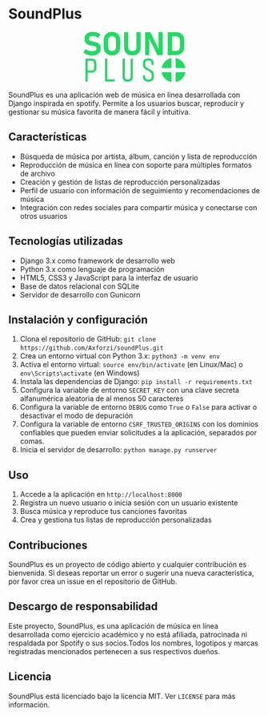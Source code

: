 # SoundPlus

<p align="center">
  <img src="myapp/static/img/logo.png" alt="Logo de SoundPlus" style="height: 100px">
</p>

SoundPlus es una aplicación web de música en línea desarrollada con Django inspirada en spotify. Permite a los usuarios buscar, reproducir y gestionar su música favorita de manera fácil y intuitiva.

<h2>Características</h2>

*   Búsqueda de música por artista, álbum, canción y lista de reproducción
*   Reproducción de música en línea con soporte para múltiples formatos de archivo
*   Creación y gestión de listas de reproducción personalizadas
*   Perfil de usuario con información de seguimiento y recomendaciones de música
*   Integración con redes sociales para compartir música y conectarse con otros usuarios

<h2>Tecnologías utilizadas</h2>

*   Django 3.x como framework de desarrollo web
*   Python 3.x como lenguaje de programación
*   HTML5, CSS3 y JavaScript para la interfaz de usuario
*   Base de datos relacional con SQLite
*   Servidor de desarrollo con Gunicorn

<h2>Instalación y configuración</h2>

<ol>
  <li>Clona el repositorio de GitHub: <code>git clone https://github.com/Axforzi/soundPlus.git</code></li>

  <li>Crea un entorno virtual con Python 3.x: <code>python3 -m venv env</code></li>

  <li>Activa el entorno virtual: <code>source env/bin/activate</code> (en Linux/Mac) o <code>env\Scripts\activate</code> (en Windows)</li>

  <li>Instala las dependencias de Django: <code>pip install -r requirements.txt</code></li>

  <li>Configura la variable de entorno <code>SECRET_KEY</code> con una clave secreta alfanumérica aleatoria de al menos 50 caracteres
  </li>

  <li>Configura la variable de entorno <code>DEBUG</code> como <code>True</code> o <code>False</code> para activar o desactivar el modo de depuración
  </li>

  <li>Configura la variable de entorno <code>CSRF_TRUSTED_ORIGINS</code> con los dominios confiables que pueden enviar solicitudes a la aplicación, separados por comas.
  </li>

  <li>Inicia el servidor de desarrollo: <code>python manage.py runserver</code></li>
</ol>

<h2>Uso</h2>

<ol>
  <li>Accede a la aplicación en <code>http://localhost:8000</code></li>
  <li>Registra un nuevo usuario o inicia sesión con un usuario existente</li>
  <li>Busca música y reproduce tus canciones favoritas</li>
  <li>Crea y gestiona tus listas de reproducción personalizadas</li>
</ol>

<h2>Contribuciones</h2>

SoundPlus es un proyecto de código abierto y cualquier contribución es bienvenida. Si deseas reportar un error o sugerir una nueva característica, por favor crea un issue en el repositorio de GitHub.

<h2> Descargo de responsabilidad </h2>

Este proyecto, SoundPlus, es una aplicación de música en línea desarrollada como ejercicio académico y no está afiliada, patrocinada ni respaldada por Spotify o sus socios.Todos los nombres, logotipos y marcas registradas mencionados pertenecen a sus respectivos dueños.

<h2>Licencia</h2>

SoundPlus está licenciado bajo la licencia MIT. Ver <code>LICENSE</code> para más información.

